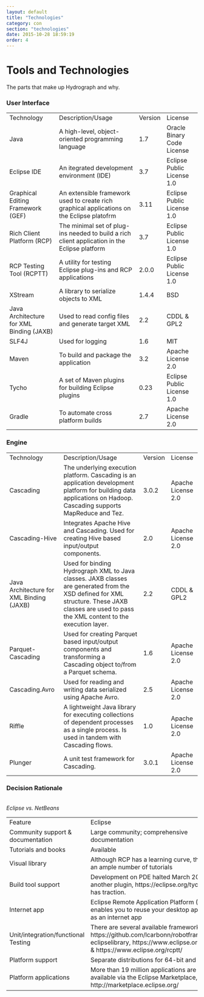 ```yaml
---
layout: default
title: "Technologies"
category: con
section: "technologies"
date: 2015-10-28 18:59:19
order: 4
---
```


<div class="page-header">
<h1>Tools and Technologies</h1>
<p>The parts that make up Hydrograph and why.</p>
</div>

<h3>User Interface</h3>

<table class="table table-hover" style="width:100%">
  <tr class = "info"><i>
    <td> Technology </td>
    <td> Description/Usage </td>
    <td> Version </td>
    <td> License </td>
  </i></tr>

  <tr>
    <td> Java </td>
    <td> A high-level, object-oriented programming language </td>
    <td> 1.7 </td>
    <td> Oracle Binary Code License </td>
  </tr>

  <tr>
    <td> Eclipse IDE </td>
    <td> An itegrated development environment (IDE)</td>
    <td> 3.7 </td>
    <td> Eclipse Public License 1.0</td>
  </tr>

  <tr>
    <td> Graphical Editing Framework (GEF) </td>
    <td> An extensible framework used to create rich graphical applications on the Eclipse platofrm </td>
    <td> 3.11 </td>
    <td> Eclipse Public License 1.0 </td>
  </tr>

  <tr>
    <td> Rich Client Platform (RCP) </td>
    <td> The minimal set of plug-ins needed to build a rich client application in the Eclipse platform </td>
    <td> 3.7 </td>
    <td> Eclipse Public License 1.0 </td>
  </tr>

  <tr>
    <td> RCP Testing Tool (RCPTT) </td>
    <td> A utility for testing Eclipse plug-ins and RCP applications </td>
    <td> 2.0.0 </td>
    <td> Eclipse Public License 1.0 </td>
  </tr>

  <tr>
    <td> XStream </td>
    <td> A library to serialize objects to XML </td>
    <td> 1.4.4 </td>
    <td> BSD </td>
  </tr>

  <tr>
    <td> Java Architecture for XML Binding (JAXB) </td>
    <td> Used to read config files and generate target XML </td>
    <td> 2.2 </td>
    <td> CDDL & GPL2 </td>
  </tr>

  <tr>
    <td> SLF4J </td>
    <td> Used for logging </td>
    <td> 1.6 </td>
    <td> MIT </td>
  </tr>

  <tr>
    <td> Maven </td>
    <td> To build and package the application </td>
    <td> 3.2 </td>
    <td> Apache License 2.0 </td>
  </tr>

  <tr>
    <td> Tycho </td>
    <td> A set of Maven plugins for building Eclipse plugins </td>
    <td> 0.23 </td>
    <td> Eclipse Public License 1.0 </td>
  </tr>

  <tr>
    <td> Gradle </td>
    <td> To automate cross platform builds </td>
    <td> 2.7 </td>
    <td> Apache License 2.0 </td>
  </tr>

</table>

<h3>Engine</h3>

<table class="table table-hover" style="width:100%">
  <tr class = "info"><i>
    <td> Technology </td>
    <td> Description/Usage </td>
    <td> Version </td>
    <td> License </td>
  </i></tr>

  <tr>
    <td>Cascading</td>
    <td>The underlying execution platform. Cascading is an application development platform for building data applications on Hadoop. Cascading supports MapReduce and Tez.</td>
    <td>3.0.2</td>
    <td>Apache License 2.0</td>
  </tr>

  <tr>
    <td>Cascading-Hive</td>
    <td>Integrates Apache Hive and Cascading. Used for creating Hive based input/output components.</td>
    <td>2.0</td>
    <td>Apache License 2.0</td>
  </tr>

  <tr>
    <td> Java Architecture for XML Binding (JAXB) </td>
    <td> Used for binding Hydrograph XML to Java classes. JAXB classes are generated from the XSD defined for XML structure. These JAXB classes are used to pass the XML content to the execution layer. </td>
    <td> 2.2 </td>
    <td> CDDL & GPL2 </td>
  </tr>

  <tr>
    <td>Parquet-Cascading</td>
    <td>Used for creating Parquet based input/output components and transforming a Cascading object to/from a Parquet schema.</td>
    <td>1.6</td>
    <td>Apache License 2.0</td>
  </tr>

  <tr>
    <td>Cascading.Avro</td>
    <td>Used for reading and writing data serialized using Apache Avro.</td>
    <td>2.5</td>
    <td>Apache License 2.0</td>
  </tr>

  <tr>
    <td>Riffle</td>
    <td>A lightweight Java library for executing collections of dependent processes as a single process. Is used in tandem with Cascading flows.</td>
    <td>1.0</td>
    <td>Apache License 2.0</td>
  </tr>

  <tr>
    <td>Plunger</td>
    <td>A unit test framework for Cascading.</td>
    <td>3.0.1</td>
    <td>Apache License 2.0</td>
  </tr>

</table>

<h3> Decision Rationale </h3>
<br>
<i> Eclipse vs. NetBeans </i>
<br>

<table class="table table-hover" style="width:100%">
  <tr class = "info"><i>
    <td> Feature </td>
    <td> Eclipse </td>
    <td> NetBeans </td>
  </i></tr>

  <tr>
    <td> Community support & documentation </td>
    <td> Large community; comprehensive documentation </td>
    <td> Small community; commercial support available; comprehensive documentation </td>
  </tr>

  <tr>
    <td> Tutorials and books </td>
    <td> Available </td>
    <td> Available </td>
  </tr>

  <tr>
    <td> Visual library </td>
    <td> Although RCP has a learning curve, there are an ample number of tutorials </td>
    <td> Easy to use </td>
  </tr>  

  <tr>
    <td> Build tool support </td>
    <td> Development on PDE halted March 2015, but another plugin, https://eclipse.org/tycho/, still has traction. </td>
    <td> Ant & Maven supported </td>
  </tr>

  <tr>
    <td> Internet app </td>
    <td> Eclipse Remote Application Platform (RAP) enables you to reuse your desktop application as an internet app </td>
    <td> N/A </td>
  </tr>

  <tr>
    <td> Unit/integration/functional Testing </td>
    <td> There are several available frameworks: https://github.com/lcarbonn/robotframework-eclipselibrary, https://www.eclipse.org/jubula/ & https://www.eclipse.org/rcptt/ </td>
    <td> Built-in support </td>
  </tr>

  <tr>
    <td> Platform support </td>
    <td> Separate distributions for 64-bit and 32-bit </td>
    <td> Same installation for both </td>
  </tr>

  <tr>
    <td> Platform applications </td>
    <td> More than 19 million applications are available via the Eclipse Marketplace, http://marketplace.eclipse.org/ </td>
    <td> Projects span across 14 industries (https://platform.netbeans.org/screenshots.html) </td>
  </tr>

</table>
